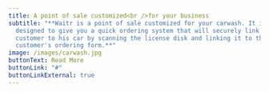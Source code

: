 ```yaml
---
title: A point of sale customized<br />for your business
subtitle: "**Waitr is a point of sale customized for your carwash. It is
  designed to give you a quick ordering system that will securely link the
  customer to his car by scanning the license disk and linking it to the
  customer's ordering form.**"
image: /images/carwash.jpg
buttonText: Read More
buttonLink: "#"
buttonLinkExternal: true
---
```

